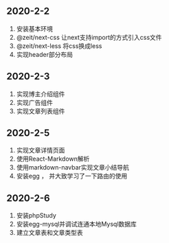 ## 2020-2-2

1. 安装基本环境
2. @zeit/next-css 让next支持import的方式引入css文件
3. @zeit/next-less 将css换成less
4. 实现header部分布局

## 2020-2-3

1. 实现博主介绍组件
2. 实现广告组件
3. 实现文章列表组件

## 2020-2-5
1. 实现文章详情页面
2. 使用React-Markdown解析
3. 使用markdown-navbar实现文章小结导航
4. 安装egg ， 并大致学习了一下路由的使用

## 2020-2-6
1. 安装phpStudy
2. 安装egg-mysql并调试连通本地Mysql数据库
3. 建立文章表和文章类型表